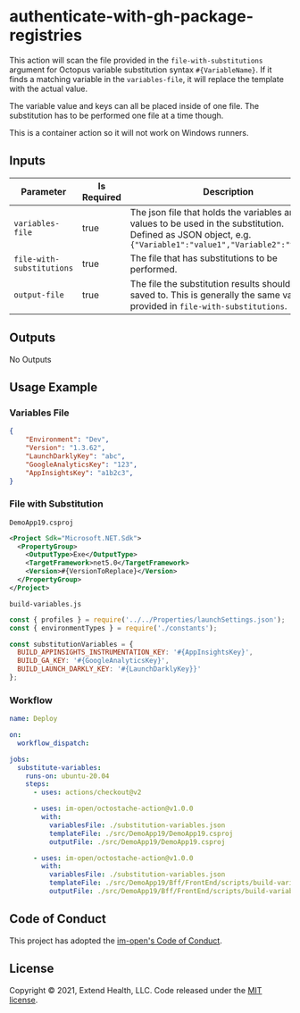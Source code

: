 # authenticate-with-gh-package-registries

This action will scan the file provided in the `file-with-substitutions` argument for Octopus variable substitution syntax `#{VariableName}`.  If it finds a matching variable in the `variables-file`, it will replace the template with the actual value.

The variable value and keys can all be placed inside of one file.  The substitution has to be performed one file at a time though.

This is a container action so it will not work on Windows runners.

## Inputs

| Parameter                 | Is Required | Description                                                                                                                                                      |
| ------------------------- | ----------- | ---------------------------------------------------------------------------------------------------------------------------------------------------------------- |
| `variables-file`          | true        | The json file that holds the variables and values to be used in the substitution.<br/>Defined as JSON object, e.g. `{"Variable1":"value1","Variable2":"value2"}` |
| `file-with-substitutions` | true        | The file that has substitutions to be performed.                                                                                                                 |
| `output-file`             | true        | The file the substitution results should be saved to.  This is generally the same value provided in `file-with-substitutions`.                                   |

## Outputs

No Outputs

## Usage Example

### Variables File

```json
{
    "Environment": "Dev",
    "Version": "1.3.62",
    "LaunchDarklyKey": "abc",
    "GoogleAnalyticsKey": "123",
    "AppInsightsKey": "a1b2c3",
}
```

### File with Substitution

`DemoApp19.csproj`
```xml
<Project Sdk="Microsoft.NET.Sdk">
  <PropertyGroup>
    <OutputType>Exe</OutputType>
    <TargetFramework>net5.0</TargetFramework>
    <Version>#{VersionToReplace}</Version>
  </PropertyGroup>
</Project>
```

`build-variables.js`
```js
const { profiles } = require('../../Properties/launchSettings.json');
const { environmentTypes } = require('./constants');

const substitutionVariables = {
  BUILD_APPINSIGHTS_INSTRUMENTATION_KEY: '#{AppInsightsKey}',
  BUILD_GA_KEY: '#{GoogleAnalyticsKey}',
  BUILD_LAUNCH_DARKLY_KEY: '#{LaunchDarklyKey}}'
};
```

### Workflow

```yml
name: Deploy

on:
  workflow_dispatch:

jobs:
  substitute-variables:
    runs-on: ubuntu-20.04
    steps:
      - uses: actions/checkout@v2

      - uses: im-open/octostache-action@v1.0.0
        with:
          variablesFile: ./substitution-variables.json
          templateFile: ./src/DemoApp19/DemoApp19.csproj
          outputFile: ./src/DemoApp19/DemoApp19.csproj

      - uses: im-open/octostache-action@v1.0.0
        with:
          variablesFile: ./substitution-variables.json
          templateFile: ./src/DemoApp19/Bff/FrontEnd/scripts/build-variables.js
          outputFile: ./src/DemoApp19/Bff/FrontEnd/scripts/build-variables.js
```


## Code of Conduct

This project has adopted the [im-open's Code of Conduct](https://github.com/im-open/.github/blob/master/CODE_OF_CONDUCT.md).

## License

Copyright &copy; 2021, Extend Health, LLC. Code released under the [MIT license](LICENSE).

[Authenticating to GitHub Packages - nuget]: https://docs.github.com/en/packages/working-with-a-github-packages-registry/working-with-the-nuget-registry#authenticating-to-github-packages
[dotnet nuget add source]: https://docs.microsoft.com/en-us/dotnet/core/tools/dotnet-nuget-add-source
[Authenticating to GitHub Packages - npm]: https://docs.github.com/en/packages/working-with-a-github-packages-registry/working-with-the-npm-registry#authenticating-to-github-packages
[npm private packages in ci/cd workflow]: https://docs.npmjs.com/using-private-packages-in-a-ci-cd-workflow